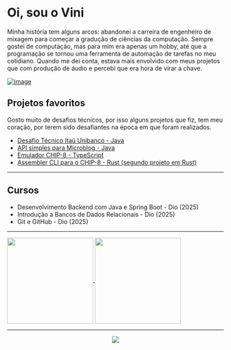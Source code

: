 # Oi, sou o Vini 
Minha história tem alguns arcos: abandonei a carreira de engenheiro de mixagem para começar a gradução de ciências da computação. Sempre gostei de computação, 
mas para mim era apenas um hobby, até que a programação se tornou uma ferramenta de automação de tarefas no meu cotidiano. Quando me dei conta, estava mais envolvido com meus projetos que com produção de áudio e percebi que era hora de virar a chave.

[![image](https://img.shields.io/badge/LinkedIn-0077B5?style=for-the-badge&logo=linkedin&logoColor=white)](https://www.linkedin.com/in/vin%C3%ADcius-bas%C3%ADlio-93481b254/) 

## Projetos favoritos
Gosto muito de desafios técnicos, por isso alguns projetos que fiz, tem meu coração, por terem sido desafiantes na época em que foram realizados.
- [Desafio Técnico Itaú Unibanco - Java](https://github.com/vini-basilio/desafio-itau-java)
- [API simples para Microblog - Java](https://github.com/vini-basilio/dev-posts)
- [Emulador CHIP-8 - TypeScript](https://github.com/vini-basilio/chip8-vite)
- [Assembler CLI para o CHIP-8 - Rust (segundo projeto em Rust)](https://github.com/vini-basilio/chip-8-assembler-rust)

---

## Cursos
- Desenvolvimento Backend com Java e Spring Boot - Dio (2025)
- Introdução a Bancos de Dados Relacionais - Dio (2025)
- Git e GitHub - Dio (2025)

---

<a href="https://github.com/vini-basilio/github-readme-stats">
  <img height=200 align="center" src="https://github-readme-stats.vercel.app/api?username=vini-basilio" />
</a>
<a href="https://github.com/vini-basilio/convoychat">
  <img height=200 align="center" src="https://github-readme-stats.vercel.app/api/top-langs?username=vini-basilio&layout=compact&langs_count=8&card_width=320" />
</a>

---
</picture>
<p align="center">
  <a href="https://skillicons.dev">
    <img src="https://skillicons.dev/icons?i=js,github,java" />
  </a>
</p>
